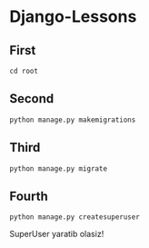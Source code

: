 # Django-Lessons
<h2>First</h2>

<code>cd root</code>

<h2>Second</h2>

<code>python manage.py makemigrations</code>

<h2>Third</h2>

<code>python manage.py migrate</code>

<h2>Fourth</h2>

<code>python manage.py createsuperuser</code>

<p>SuperUser yaratib olasiz!</p>

<!-- <h2>Fifth</h2>

<code>python manage.py runserver</code> -->